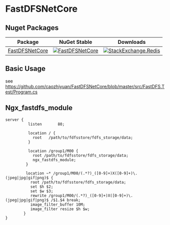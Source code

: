 # FastDFSNetCore

## Nuget Packages

| Package | NuGet Stable | Downloads |
| ------- | ------------ | --------- | 
| [FastDFSNetCore](https://www.nuget.org/packages/FastDFSNetCore/) | [![FastDFSNetCore](https://img.shields.io/nuget/v/FastDFSNetCore.svg)](https://www.nuget.org/packages/FastDFSNetCore/) | [![StackExchange.Redis](https://img.shields.io/nuget/dt/FastDFSNetCore.svg)](https://www.nuget.org/packages/FastDFSNetCore/) |

## Basic Usage
see https://github.com/caozhiyuan/FastDFSNetCore/blob/master/src/FastDFS.Test/Program.cs

## Ngx_fastdfs_module


``` nginx
server {
          listen       80;
 
          location / {
            root   /path/to/fdfsstore/fdfs_storage/data;
          }
 
          location /group1/M00 {
            root /path/to/fdfsstore/fdfs_storage/data;
            ngx_fastdfs_module;                   
         }  
          
         location ~* /group1/M00/(.*?)_([0-9]+)X([0-9]+)\.(jpeg|jpg|gif|png)$ {
           root /path/to/fdfsstore/fdfs_storage/data;       
           set $h $2;
           set $w $3;
           rewrite /group1/M00/(.*?)_([0-9]+)X([0-9]+)\.(jpeg|jpg|gif|png)$ /$1.$4 break;
           image_filter_buffer 10M;
           image_filter resize $h $w;                 
        }        
}
```
